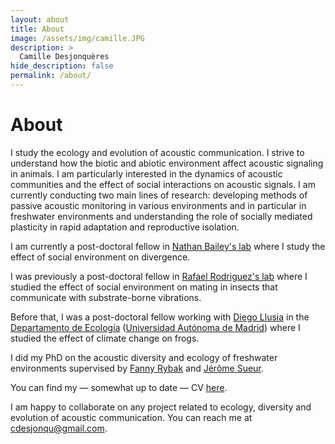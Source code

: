```yaml
---
layout: about
title: About
image: /assets/img/camille.JPG
description: >
  Camille Desjonquères
hide_description: false
permalink: /about/
---
```


# About

<!--author-->

I study the ecology and evolution of acoustic communication. I strive to understand how the biotic and abiotic environment affect acoustic signaling in animals. I am particularly interested in the dynamics of acoustic communities and the effect of social interactions on acoustic signals. I am currently conducting two main lines of research: developing methods of passive acoustic monitoring in various environments and in particular in freshwater environments and understanding the role of socially mediated plasticity in rapid adaptation and reproductive isolation.

I am currently a post-doctoral fellow in [Nathan Bailey's lab](http://www.flexiblephenotype.org/) where I study the effect of social environment on divergence.

I was previously a post-doctoral fellow in [Rafael Rodriguez's lab](http://www.preferencefunctions.org) where I studied the effect of social environment on mating in insects that communicate with substrate-borne vibrations.

Before that, I was a post-doctoral fellow working with [Diego Llusia](https://www.uam.es/Ciencias/Llusia-Genique,-Diego/1446738942604.htm?language=es&pid=1242665012287&title=Llusia%20Genique,%20Diego) in the [Departamento de Ecología](https://www.uam.es/Ciencias/Departamento-de-Ecologia/1242664090207.htm?language=es&nodepath=Departamento%20de%20Ecolog?a) ([Universidad Autónoma de Madrid](https://www.uam.es/UAM/Home.htm?language=es)) where I studied the effect of climate change on frogs.

I did my PhD on the acoustic diversity and ecology of freshwater environments supervised by [Fanny Rybak](http://www.cb.u-psud.fr/Fanny.htm) and [Jérôme Sueur](http://isyeb.mnhn.fr/annuaire-et-pages-personnelles/pages-personnelles/article/sueur-jerome). 

You can find my — somewhat up to date — CV [here](/assets/img/CVen.pdf).


I am happy to collaborate on any project related to ecology, diversity and evolution of acoustic communication. You can reach me at [cdesjonqu@gmail.com](mailto:cdesjonqu@gmail.com).
